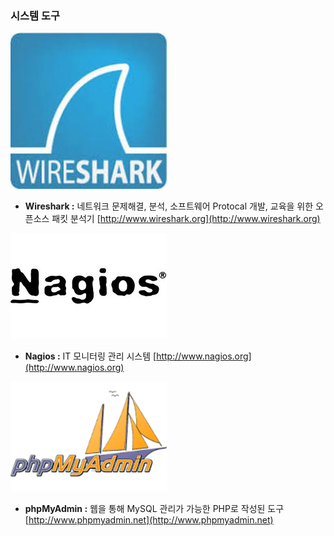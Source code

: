 ### 시스템 도구

![](/assets/와이어샤크.jpg)

* **Wireshark :** 네트워크 문제해결, 분석, 소프트웨어 Protocal 개발, 교육을 위한 오픈소스 패킷 분석기 [http://www.wireshark.org](http://www.wireshark.org)

![](/assets/나지오스.jpg)

* **Nagios :** IT 모니터링 관리 시스템 [http://www.nagios.org](http://www.nagios.org)

![](/assets/내어드민.png)

* **phpMyAdmin :** 웹을 통해 MySQL 관리가 가능한 PHP로 작성된 도구 [http://www.phpmyadmin.net](http://www.phpmyadmin.net)



